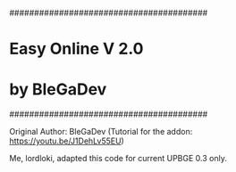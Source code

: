 ########################################
#   Easy Online V 2.0
#   by BleGaDev
########################################

Original Author: BleGaDev (Tutorial for the addon: https://youtu.be/J1DehLv55EU)

Me, lordloki, adapted this code for current UPBGE 0.3 only.
